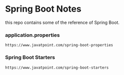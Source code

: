 # Spring Boot Notes
this repo contains some of the reference of Spring Boot.

### application.properties 
```
https://www.javatpoint.com/spring-boot-properties
```

### Spring Boot Starters
```
https://www.javatpoint.com/spring-boot-starters
```